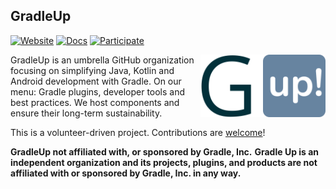 ## GradleUp

[![Website](https://img.shields.io/static/v1?label=Website&message=gradleup.com&color=blue)](https://gradleup.com/)
[![Docs](https://img.shields.io/static/v1?label=Projects&message=10%2b&color=green)](https://gradleup.com/projects/)
[![Participate](https://img.shields.io/static/v1?label=Contributor&message=Guide&color=lightgreen)](https://gradleup.com/docs/community/participate/)

<a href="https://gradleup.com/">
    <img align="right" style="width:200px" src="https://github.com/GradleUp/gradleup.github.io/blob/main/assets/images/logo.svg?raw=true">
</a>

GradleUp is an umbrella GitHub organization
focusing on simplifying Java, Kotlin and Android development with Gradle.
On our menu: Gradle plugins, developer tools and best practices.
We host components and ensure their long-term sustainability.

This is a volunteer-driven project. Contributions are [welcome](https://gradleup.com/docs/community/participate/)!

**GradleUp not affiliated with, or sponsored by Gradle, Inc.**
**Gradle Up is an independent organization and its projects, plugins, and products are not affiliated with or sponsored by Gradle, Inc. in any way.**
